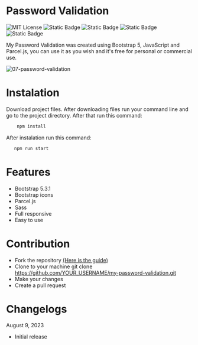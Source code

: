 # Password Validation

![MIT License](https://img.shields.io/badge/Author-S1mon009-blue.svg) ![Static Badge](https://img.shields.io/badge/HTML-html?logo=html5&labelColor=%23595959&color=%23E34F26) ![Static Badge](https://img.shields.io/badge/Sass-Sass?logo=sass&logoColor=%23CC6699&labelColor=%23555&color=%23CC6699) ![Static Badge](https://img.shields.io/badge/Bootstrap-bootstrap?logo=bootstrap&labelColor=%23595959&color=%237952B3) ![Static Badge](https://img.shields.io/badge/JavaScript-JavaScript?logo=javascript&logoColor=%23F7DF1E&labelColor=%23555&color=%23F7DF1E)

My Password Validation was created using Bootstrap 5, JavaScript and Parcel.js, you can use it as you wish and it's free for personal or commercial use.

![07-password-validation](https://github.com/S1mon009/JavaScript/assets/105738321/3b277ac7-16be-4bf0-aadf-e6cff7bf28a8)

# Instalation

Download project files. After downloading files run your command line and go to the project directory. After that run this command:

```bash
    npm install
```

After instalation run this command:

```bash
   npm run start
```

# Features

- Bootstrap 5.3.1
- Bootstrap icons
- Parcel.js
- Sass
- Full responsive
- Easy to use

# Contribution

- Fork the repository [(Here is the guide)](https://docs.github.com/en/get-started/quickstart/fork-a-repo)
- Clone to your machine git clone https://github.com/YOUR_USERNAME/my-password-validation.git
- Make your changes
- Create a pull request

# Changelogs

August 9, 2023

- Initial release
